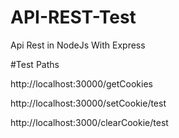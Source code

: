 # API-REST-Test
Api Rest in NodeJs With Express


#Test Paths


http://localhost:30000/getCookies


http://localhost:30000/setCookie/test


http://localhost:3000/clearCookie/test


